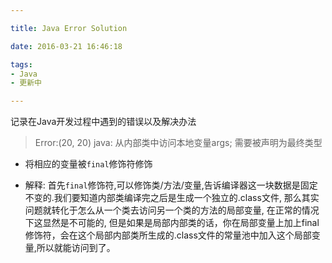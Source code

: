 ```yaml
---

title: Java Error Solution

date: 2016-03-21 16:46:18

tags:
- Java
- 更新中

---
```


记录在Java开发过程中遇到的错误以及解决办法
<!--more-->

> Error:(20, 20) java: 从内部类中访问本地变量args; 需要被声明为最终类型

- 将相应的变量被`final`修饰符修饰 

- 解释:
  首先`final`修饰符,可以修饰类/方法/变量,告诉编译器这一块数据是固定不变的.我们要知道内部类编译完之后是生成一个独立的.class文件, 那么其实问题就转化于怎么从一个类去访问另一个类的方法的局部变量, 在正常的情况下这显然是不可能的, 但是如果是局部内部类的话，你在局部变量上加上final修饰符，会在这个局部内部类所生成的.class文件的常量池中加入这个局部变量,所以就能访问到了。
                                                
                                                